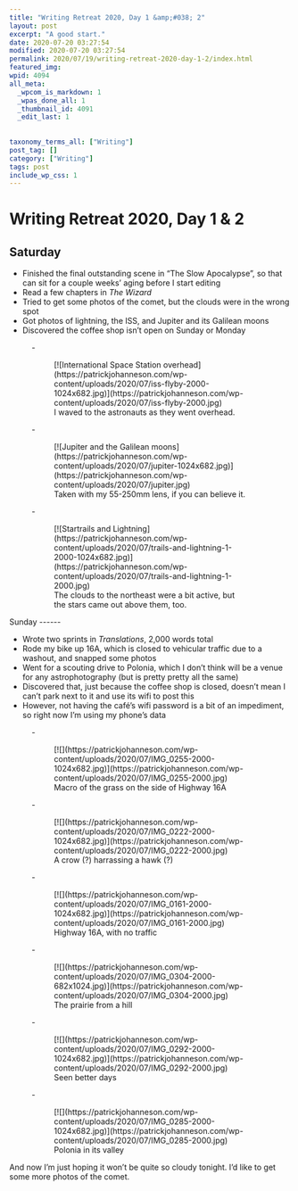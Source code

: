 ```yaml
---
title: "Writing Retreat 2020, Day 1 &amp;#038; 2"
layout: post
excerpt: "A good start."
date: 2020-07-20 03:27:54
modified: 2020-07-20 03:27:54
permalink: 2020/07/19/writing-retreat-2020-day-1-2/index.html
featured_img: 
wpid: 4094
all_meta: 
  _wpcom_is_markdown: 1
  _wpas_done_all: 1
  _thumbnail_id: 4091
  _edit_last: 1
  
  
taxonomy_terms_all: ["Writing"]
post_tag: []
category: ["Writing"]
tags: post
include_wp_css: 1
---
```


# Writing Retreat 2020, Day 1 &#038; 2

Saturday
--------

- Finished the final outstanding scene in “The Slow Apocalypse”, so that can sit for a couple weeks’ aging before I start editing
- Read a few chapters in *The Wizard*
- Tried to get some photos of the comet, but the clouds were in the wrong spot
- Got photos of lightning, the ISS, and Jupiter and its Galilean moons
- Discovered the coffee shop isn’t open on Sunday or Monday

<figure class="is-layout-flex wp-block-gallery-68 wp-block-gallery columns-3 is-cropped">- <figure>[![International Space Station overhead](https://patrickjohanneson.com/wp-content/uploads/2020/07/iss-flyby-2000-1024x682.jpg)](https://patrickjohanneson.com/wp-content/uploads/2020/07/iss-flyby-2000.jpg)<figcaption class="blocks-gallery-item__caption">I waved to the astronauts as they went overhead.</figcaption></figure>
- <figure>[![Jupiter and the Galilean moons](https://patrickjohanneson.com/wp-content/uploads/2020/07/jupiter-1024x682.jpg)](https://patrickjohanneson.com/wp-content/uploads/2020/07/jupiter.jpg)<figcaption class="blocks-gallery-item__caption">Taken with my 55-250mm lens, if you can believe it.</figcaption></figure>
- <figure>[![Startrails and Lightning](https://patrickjohanneson.com/wp-content/uploads/2020/07/trails-and-lightning-1-2000-1024x682.jpg)](https://patrickjohanneson.com/wp-content/uploads/2020/07/trails-and-lightning-1-2000.jpg)<figcaption class="blocks-gallery-item__caption">The clouds to the northeast were a bit active, but the stars came out above them, too.</figcaption></figure>

</figure>Sunday
------

- Wrote two sprints in *Translations*, 2,000 words total
- Rode my bike up 16A, which is closed to vehicular traffic due to a washout, and snapped some photos
- Went for a scouting drive to Polonia, which I don’t think will be a venue for any astrophotography (but is pretty pretty all the same)
- Discovered that, just because the coffee shop is closed, doesn’t mean I can’t park next to it and use its wifi to post this
- However, not having the café’s wifi password is a bit of an impediment, so right now I’m using my phone’s data

<figure class="is-layout-flex wp-block-gallery-70 wp-block-gallery columns-3 is-cropped">- <figure>[![](https://patrickjohanneson.com/wp-content/uploads/2020/07/IMG_0255-2000-1024x682.jpg)](https://patrickjohanneson.com/wp-content/uploads/2020/07/IMG_0255-2000.jpg)<figcaption class="blocks-gallery-item__caption">Macro of the grass on the side of Highway 16A</figcaption></figure>
- <figure>[![](https://patrickjohanneson.com/wp-content/uploads/2020/07/IMG_0222-2000-1024x682.jpg)](https://patrickjohanneson.com/wp-content/uploads/2020/07/IMG_0222-2000.jpg)<figcaption class="blocks-gallery-item__caption">A crow (?) harrassing a hawk (?)</figcaption></figure>
- <figure>[![](https://patrickjohanneson.com/wp-content/uploads/2020/07/IMG_0161-2000-1024x682.jpg)](https://patrickjohanneson.com/wp-content/uploads/2020/07/IMG_0161-2000.jpg)<figcaption class="blocks-gallery-item__caption">Highway 16A, with no traffic</figcaption></figure>
- <figure>[![](https://patrickjohanneson.com/wp-content/uploads/2020/07/IMG_0304-2000-682x1024.jpg)](https://patrickjohanneson.com/wp-content/uploads/2020/07/IMG_0304-2000.jpg)<figcaption class="blocks-gallery-item__caption">The prairie from a hill</figcaption></figure>
- <figure>[![](https://patrickjohanneson.com/wp-content/uploads/2020/07/IMG_0292-2000-1024x682.jpg)](https://patrickjohanneson.com/wp-content/uploads/2020/07/IMG_0292-2000.jpg)<figcaption class="blocks-gallery-item__caption">Seen better days</figcaption></figure>
- <figure>[![](https://patrickjohanneson.com/wp-content/uploads/2020/07/IMG_0285-2000-1024x682.jpg)](https://patrickjohanneson.com/wp-content/uploads/2020/07/IMG_0285-2000.jpg)<figcaption class="blocks-gallery-item__caption">Polonia in its valley</figcaption></figure>

</figure>And now I’m just hoping it won’t be quite so cloudy tonight. I’d like to get some more photos of the comet.